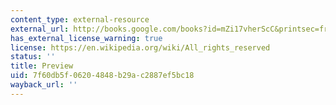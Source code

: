 ```yaml
---
content_type: external-resource
external_url: http://books.google.com/books?id=mZi17vherScC&printsec=frontcover&dq=the+comparative+method:+moving+beyond#v=onepage&q=&f=false
has_external_license_warning: true
license: https://en.wikipedia.org/wiki/All_rights_reserved
status: ''
title: Preview
uid: 7f60db5f-0620-4848-b29a-c2887ef5bc18
wayback_url: ''
---
```

